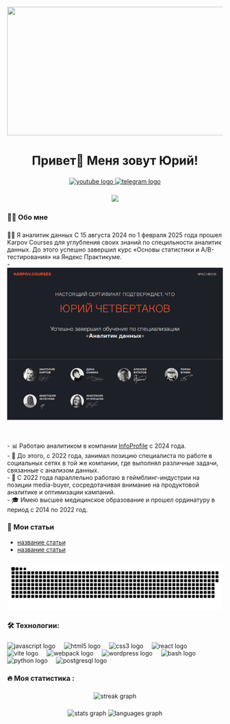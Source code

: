 <br clear="both">

<div align="center">
  <img height="300" width="600" src="https://user-images.githubusercontent.com/74038190/225813708-98b745f2-7d22-48cf-9150-083f1b00d6c9.gif"  />
</div>

###

<h1 align="center">Привет👋 Меня зовут Юрий!</h1>

###

<div align="center">
  <a href="https://www.instagram.com/georgeflint23/" target="_blank">
    <img src="https://img.shields.io/badge/Instagram-E4405F?style=for-the-badge&logo=instagram&logoColor=white" height="25" alt="youtube logo"  />
  </a>
  <a href="https://t.me/yuri_yury" target="_blank">
    <img src="https://img.shields.io/static/v1?message=Telegram&logo=telegram&label=&color=2CA5E0&logoColor=white&labelColor=&style=for-the-badge" height="25" alt="telegram logo"  />
  </a>
</div>

###
<!-- Почему-то не работает счетчик, разберемся позже -->
<div align="center">
  <img src="https://visitor-badge.laobi.icu/badge?page_id=YuryChet.yurychet&"  />
</div>

###

<h3 align="left">👩‍💻  Обо мне</h3>

###


<p align="left">👨‍💻 Я аналитик данных 
  C 15 августа 2024 по 1 февраля 2025 года прошел Karpov Courses для углубления своих знаний по специльности аналитик данных. 
  До этого успешно завершил курс «Основы статистики и A/B-тестирования» на Яндекс Практикуме.
  <br>-
  <img src="https://github.com/YuryChet/education/blob/main/certificates/karpov_courses_ru.png?raw=true" alt="Karpov courses">
</p>


  
  <br><br>- 📊 Работаю аналитиком в компании <a href="https://infoprofile.ru/">InfoProfile</a> с 2024 года.<br>- 💼 До этого, с 2022 года, занимал позицию специалиста по работе в социальных сетях в той же компании, где выполнял различные задачи, связанные с анализом данных.<br>- 🎲 С 2022 года параллельно работаю в геймблинг-индустрии на позиции media-buyer, сосредотачивая внимание на продуктовой аналитике и оптимизации кампаний.<br>- 🎓 Имею высшее медицинское образование и прошел ординатуру в период с 2014 по 2022 год.</p>



###
<!-- Добавим статьи позже -->
<h3 align="left">📕 Мои статьи</h3>

- [название статьи](https://www.google.com/)
- [название статьи](https://www.google.com/)

###

<!-- ДОБАВИТЬ БЛОК(тут были видосы)!!! -->

###

<p align="center">
 <img width="600" src="assets/github-snake.svg" alt="snake"/>
</p>

###

<h3 align="left">🛠 Технологии:</h3>

###

<div align="left">
  <img src="https://cdn.jsdelivr.net/gh/devicons/devicon/icons/javascript/javascript-original.svg" height="40" alt="javascript logo"  />
  <img width="12" />
  <img src="https://cdn.jsdelivr.net/gh/devicons/devicon/icons/html5/html5-original.svg" height="40" alt="html5 logo"  />
  <img width="12" />
  <img src="https://cdn.jsdelivr.net/gh/devicons/devicon/icons/css3/css3-original.svg" height="40" alt="css3 logo"  />
  <img width="12" />
  <img src="https://cdn.jsdelivr.net/gh/devicons/devicon/icons/react/react-original.svg" height="40" alt="react logo"  />
  <img width="12" />
  <img src="https://skillicons.dev/icons?i=vite" height="40" alt="vite logo"  />
  <img width="12" />
  <img src="https://cdn.simpleicons.org/webpack/8DD6F9" height="40" alt="webpack logo"  />
  <img width="12" />
  <img src="https://skillicons.dev/icons?i=wordpress" height="40" alt="wordpress logo"  />
  <img width="12" />
  <img src="https://cdn.simpleicons.org/gnubash/4EAA25" height="40" alt="bash logo"  />
  <img width="12" />
  <img src="https://skillicons.dev/icons?i=py" height="40" alt="python logo"  />
  <img width="12" />
  <img src="https://skillicons.dev/icons?i=postgres" height="40" alt="postgresql logo"  />
</div>

###

<h3 align="left">🔥   Моя статистика :</h3>

###

<div align="center">
  <img src="https://streak-stats.demolab.com?user=yurychet&locale=en&mode=daily&theme=dark&hide_border=false&border_radius=5&order=3" height="220" alt="streak graph"  />
</div>

###

<div align="center">
  <img src="https://github-readme-stats.vercel.app/api?username=yurychet&hide_title=false&hide_rank=false&show_icons=true&include_all_commits=true&count_private=true&disable_animations=false&theme=dracula&locale=en&hide_border=false&order=1" height="150" alt="stats graph"  />
  <img src="https://github-readme-stats.vercel.app/api/top-langs?username=yurychet&locale=en&hide_title=false&layout=compact&card_width=320&langs_count=5&theme=dracula&hide_border=false&order=2" height="150" alt="languages graph"  />
</div>

###
